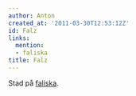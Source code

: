 ```yaml
---
author: Anton
created_at: '2011-03-30T12:53:12Z'
id: Falz
links:
  mention:
  - faliska
title: Falz
---
```


Stad på [faliska].

  [faliska]: faliska
